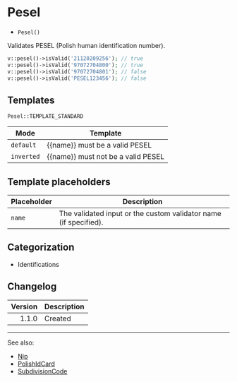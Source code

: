 # Pesel

- `Pesel()`

Validates PESEL (Polish human identification number).

```php
v::pesel()->isValid('21120209256'); // true
v::pesel()->isValid('97072704800'); // true
v::pesel()->isValid('97072704801'); // false
v::pesel()->isValid('PESEL123456'); // false
```

## Templates

`Pesel::TEMPLATE_STANDARD`

| Mode       | Template                           |
|------------|------------------------------------|
| `default`  | {{name}} must be a valid PESEL     |
| `inverted` | {{name}} must not be a valid PESEL |

## Template placeholders

| Placeholder | Description                                                      |
|-------------|------------------------------------------------------------------|
| `name`      | The validated input or the custom validator name (if specified). |

## Categorization

- Identifications

## Changelog

| Version | Description |
|--------:|-------------|
|   1.1.0 | Created     |

***
See also:

- [Nip](Nip.md)
- [PolishIdCard](PolishIdCard.md)
- [SubdivisionCode](SubdivisionCode.md)
